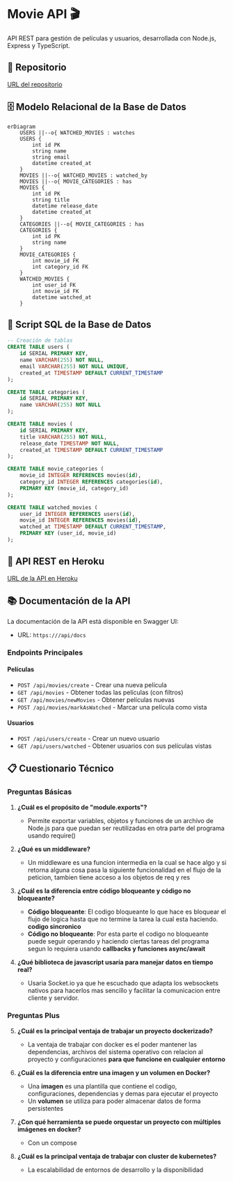 # Movie API 🎬

API REST para gestión de películas y usuarios, desarrollada con Node.js, Express y TypeScript.

## 📁 Repositorio
[URL del repositorio](https://github.com/tu-usuario/MovieAPI)

## 🗄️ Modelo Relacional de la Base de Datos

```mermaid
erDiagram
    USERS ||--o{ WATCHED_MOVIES : watches
    USERS {
        int id PK
        string name
        string email
        datetime created_at
    }
    MOVIES ||--o{ WATCHED_MOVIES : watched_by
    MOVIES ||--o{ MOVIE_CATEGORIES : has
    MOVIES {
        int id PK
        string title
        datetime release_date
        datetime created_at
    }
    CATEGORIES ||--o{ MOVIE_CATEGORIES : has
    CATEGORIES {
        int id PK
        string name
    }
    MOVIE_CATEGORIES {
        int movie_id FK
        int category_id FK
    }
    WATCHED_MOVIES {
        int user_id FK
        int movie_id FK
        datetime watched_at
    }
```

## 📝 Script SQL de la Base de Datos

```sql
-- Creación de tablas
CREATE TABLE users (
    id SERIAL PRIMARY KEY,
    name VARCHAR(255) NOT NULL,
    email VARCHAR(255) NOT NULL UNIQUE,
    created_at TIMESTAMP DEFAULT CURRENT_TIMESTAMP
);

CREATE TABLE categories (
    id SERIAL PRIMARY KEY,
    name VARCHAR(255) NOT NULL
);

CREATE TABLE movies (
    id SERIAL PRIMARY KEY,
    title VARCHAR(255) NOT NULL,
    release_date TIMESTAMP NOT NULL,
    created_at TIMESTAMP DEFAULT CURRENT_TIMESTAMP
);

CREATE TABLE movie_categories (
    movie_id INTEGER REFERENCES movies(id),
    category_id INTEGER REFERENCES categories(id),
    PRIMARY KEY (movie_id, category_id)
);

CREATE TABLE watched_movies (
    user_id INTEGER REFERENCES users(id),
    movie_id INTEGER REFERENCES movies(id),
    watched_at TIMESTAMP DEFAULT CURRENT_TIMESTAMP,
    PRIMARY KEY (user_id, movie_id)
);
```

## 🚀 API REST en Heroku
[URL de la API en Heroku]()

## 📚 Documentación de la API

La documentación de la API está disponible en Swagger UI:
- URL: `https:///api/docs`

### Endpoints Principales

#### Películas
- `POST /api/movies/create` - Crear una nueva película
- `GET /api/movies` - Obtener todas las películas (con filtros)
- `GET /api/movies/newMovies` - Obtener películas nuevas
- `POST /api/movies/markAsWatched` - Marcar una película como vista

#### Usuarios
- `POST /api/users/create` - Crear un nuevo usuario
- `GET /api/users/watched` - Obtener usuarios con sus películas vistas

## 📋 Cuestionario Técnico

### Preguntas Básicas

1. **¿Cuál es el propósito de "module.exports"?**
   - Permite exportar variables, objetos y funciones de un archivo de Node.js para que puedan ser reutilizadas en otra parte del programa usando require()

2. **¿Qué es un middleware?**
   - Un middleware es una funcion intermedia en la cual se hace algo y si retorna alguna cosa pasa la siguiente funcionalidad en el flujo de la peticion, tambien tiene
   acceso a los objetos de req y res

3. **¿Cuál es la diferencia entre código bloqueante y código no bloqueante?**
   - **Código bloqueante**: El codigo bloqueante lo que hace es bloquear el flujo de logica hasta que no termine la tarea la cual esta haciendo. **codigo sincronico**
   - **Código no bloqueante**: Por esta parte el codigo no bloqueante puede seguir operando y haciendo ciertas tareas del programa segun lo requiera usando **callbacks y funciones async/await**

4. **¿Qué biblioteca de javascript usaría para manejar datos en tiempo real?**
   - Usaria Socket.io ya que he escuchado que adapta los websockets nativos para hacerlos mas sencillo y facilitar la comunicacion entre cliente y servidor.

### Preguntas Plus

5. **¿Cuál es la principal ventaja de trabajar un proyecto dockerizado?**
   - La ventaja de trabajar con docker es el poder mantener las dependencias, archivos del sistema operativo con relacion al proyecto y configuraciones **para que funcione en cualquier entorno**

6. **¿Cuál es la diferencia entre una imagen y un volumen en Docker?**
   - Una **imagen** es una plantilla que contiene el codigo, configuraciones, dependencias y demas para ejecutar el proyecto
   - Un **volumen** se utiliza para poder almacenar datos de forma persistentes

7. **¿Con qué herramienta se puede orquestar un proyecto con múltiples imágenes en docker?**
   - Con un compose

8. **¿Cuál es la principal ventaja de trabajar con cluster de kubernetes?**
   - La escalabilidad de entornos de desarrollo y la disponibilidad
